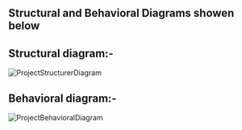 ## Structural and Behavioral Diagrams showen below

## Structural diagram:-
![ProjectStructurerDiagram](https://user-images.githubusercontent.com/86291115/143074435-76300f5b-9e03-44c8-b911-735b8ac89ad1.jpg)


## Behavioral diagram:-
![ProjectBehavioralDiagram](https://user-images.githubusercontent.com/86291115/143074498-c72d26a6-1d2c-4bf1-8d6e-b1be48b398fc.jpg)
